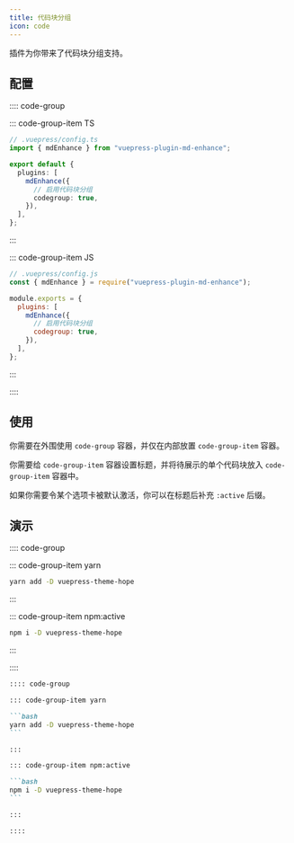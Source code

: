 ```yaml
---
title: 代码块分组
icon: code
---
```


插件为你带来了代码块分组支持。

<!-- more -->

## 配置

:::: code-group

::: code-group-item TS

```ts {8}
// .vuepress/config.ts
import { mdEnhance } from "vuepress-plugin-md-enhance";

export default {
  plugins: [
    mdEnhance({
      // 启用代码块分组
      codegroup: true,
    }),
  ],
};
```

:::

::: code-group-item JS

```js {8}
// .vuepress/config.js
const { mdEnhance } = require("vuepress-plugin-md-enhance");

module.exports = {
  plugins: [
    mdEnhance({
      // 启用代码块分组
      codegroup: true,
    }),
  ],
};
```

:::

::::

## 使用

你需要在外围使用 `code-group` 容器，并仅在内部放置 `code-group-item` 容器。

你需要给 `code-group-item` 容器设置标题，并将待展示的单个代码块放入 `code-group-item` 容器中。

如果你需要令某个选项卡被默认激活，你可以在标题后补充 `:active` 后缀。

## 演示

:::: code-group

::: code-group-item yarn

```bash
yarn add -D vuepress-theme-hope
```

:::

::: code-group-item npm:active

```bash
npm i -D vuepress-theme-hope
```

:::

::::

````md
:::: code-group

::: code-group-item yarn

```bash
yarn add -D vuepress-theme-hope
```

:::

::: code-group-item npm:active

```bash
npm i -D vuepress-theme-hope
```

:::

::::
````
